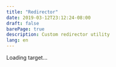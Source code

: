 ```yaml
---
title: "Redirector"
date: 2019-03-12T23:12:24-08:00
draft: false
barePage: true
description: Custom redirector utility
lang: en
---
```


Loading target...
